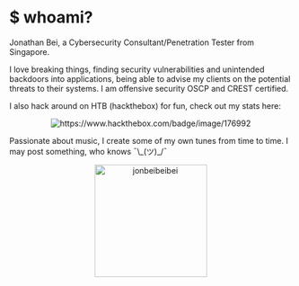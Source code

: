 # $ whoami?

Jonathan Bei, a Cybersecurity Consultant/Penetration Tester from Singapore.

I love breaking things, finding security vulnerabilities and unintended backdoors into applications, being able to advise my clients on the potential threats to their systems. I am offensive security OSCP and CREST certified. 
<!--  <div style="text-align:center"; class="parent">
        <img class="half-page-image" src="https://raw.githubusercontent.com/jonbeibeibei/jonbeibeibei-site/master/docs/PWK-OSCP-badge.png" width="100">
        <img class="half-page-image" src="https://raw.githubusercontent.com/jonbeibeibei/jonbeibeibei-site/master/docs/crest.png" width="120">
</div> -->

I also hack around on HTB (hackthebox) for fun, check out my stats here: 
<p align="center"> <img src="https://www.hackthebox.com/badge/image/176992" alt="https://www.hackthebox.com/badge/image/176992" /></p>
  
<p align="left">Passionate about music, I create some of my own tunes from time to time. I may post something, who knows ¯\_(ツ)_/¯</p>

<p align="center"> <img src="https://github-readme-stats.vercel.app/api?username=jonbeibeibei&show_icons=true&theme=gruvbox&count_private=true" alt="jonbeibeibei" width = 200/></p>
